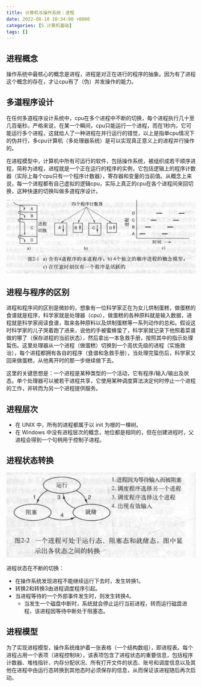 ```yaml
---
title: 计算机与操作系统：进程
date: 2022-08-10 10:34:00 +0800
categories: [5.计算机基础]
tags: []
---
```


## 进程概念

操作系统中最核心的概念是进程，进程是对正在进行的程序的抽象。因为有了进程这个概念的存在，才让cpu有了（伪）并发操作的能力。

## 多道程序设计

在任何多道程序设计系统中，cpu在多个进程中不断的切换，每个进程执行几十至几百毫秒。严格来说，在某一个瞬间，cpu只能运行一个进程，而在1秒内，它可能运行多个进程，这就给人了一种进程在并行运行的错觉，以上是指单cpu情况下的伪并行，多cpu计算机（多处理器系统）是可以实现真正意义上的进程并行操作的。

在进程模型中，计算机中所有可运行的软件，包括操作系统，被组织成若干顺序进程，简称为进程，进程就是一个正在运行的程序的实例，它包括逻辑上的程序计数器（实际上每个cpu只有一个程序计数器），寄存器和变量的当前值。从概念上来说，每一个进程都有自己虚拟的逻辑cpu，实际上真正的cpu在各个进程间来回切换，这种快速的切换叫做多道程序设计。

![](/assets/img/progress/progress1.png)

## 进程与程序的区别

进程和程序间的区别是微妙的，想象有一位科学家正在为女儿烘制蛋糕，做蛋糕的食谱就是程序，科学家就是处理器（cpu），做蛋糕的各种原料就是输入数据，进程就是科学家阅读食谱，取来各种原料以及烘制蛋糕等一系列动作的总和。假设这时科学家的儿子哭着跑了进来，说他的手被蜜蜂蛰了，科学家就记录下他照着菜谱做的哪了（保存进程的当前状态），然后拿出一本急救手册，按照其中的指示处理蜇伤。这里处理器从一个进程（做蛋糕）切换到一个高优先级的进程（实施救治），每个进程都拥有各自的程序（食谱和急救手册），当处理完蜇伤后，科学家又回来做蛋糕，从他离开时的那一步继续做下去。

这里的关键思想是：一个进程是某种类型的一个活动，它有程序/输入/输出及状态。单个处理器可以被若干进程共享，它使用某种调度算法决定何时停止一个进程的工作，并转而为另一个进程提供服务。

## 进程层次

- 在 UNIX 中，所有的进程都属于以 init 为根的一棵树。
- 在 Windows 中没有进程层次的概念，地位都是相同的，但在创建进程时，父进程会得到一个句柄用于控制子进程。

## 进程状态转换

![](/assets/img/progress/progress2.png)

进程状态在不断的切换：

- 在操作系统发现进程不能继续运行下去时，发生转换1。
- 转换2和转换3由进程调度程序引起。
- 当进程等待的一个外部事件发生时，则发生转换4。
    - 当发生一个磁盘中断时，系统就会停止运行当前进程，转而运行磁盘进程，该进程因等待中断处于阻塞态。

## 进程模型

为了实现进程模型，操作系统维护着一张表格（一个结构数组），即进程表。每个进程占用一个表项（进程控制块），该表项包含了进程状态的重要信息，包括程序计数器、堆栈指针、内存分配状况、所有打开文件的状态、账号和调度信息以及其他在进程中由运行态转换到其他态时必须保存的信息，从而保证该进程随后再次启动。